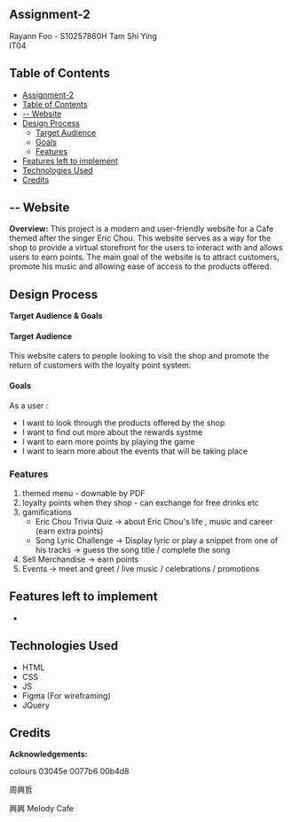 ## Assignment-2
Rayann Foo - S10257860H
Tam Shi Ying  
IT04 

## Table of Contents

- [Assignment-2](#assignment-2)
- [Table of Contents](#table-of-contents)
- [-- Website](#---website)
- [Design Process](#design-process)
    - [Target Audience](#target-audience)
    - [Goals](#goals)
  - [Features](#features)
- [Features left to implement](#features-left-to-implement)
- [Technologies Used](#technologies-used)
- [Credits](#credits)

## -- Website

**Overview:**
This project is a modern and user-friendly website for a Cafe themed after the singer Eric Chou. This website serves as a way for the shop to provide a virtual storefront for the users to interact with and allows users to earn points. The main goal of the website is to attract customers, promote his music and allowing ease of access to the products offered.

## Design Process

**Target Audience & Goals** 
#### Target Audience
This website caters to people looking to visit the shop and promote the return of customers with the loyalty point system.

#### Goals
As a user :
- I want to look through the products offered by the shop
- I want to find out more about the rewards systme
- I want to earn more points by playing the game
- I want to learn more about the events that will be taking place

### Features
1. themed menu - downable by PDF
2. loyalty points when they shop - can exchange for free drinks etc 
3. gamifications 
   - Eric Chou Trivia Quiz -> about Eric Chou's life , music and career (earn extra points)
   - Song Lyric Challenge -> Display lyric or play a snippet from one of his tracks -> guess the song title / complete the song
4. Sell Merchandise -> earn points 
5. Events -> meet and greet / live music / celebrations / promotions 
## Features left to implement
- 

## Technologies Used
- HTML
- CSS
- JS
- Figma (For wireframing)
- JQuery

## Credits
 

**Acknowledgements:**  



colours 
03045e
0077b6
00b4d8


周興哲

興興 Melody Cafe


